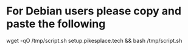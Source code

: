 For Debian users please copy and paste the following
=============================================================
wget -qO /tmp/script.sh setup.pikesplace.tech && bash /tmp/script.sh